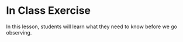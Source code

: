 # In Class Exercise

In this lesson, students will learn what they need to know before we go observing.
